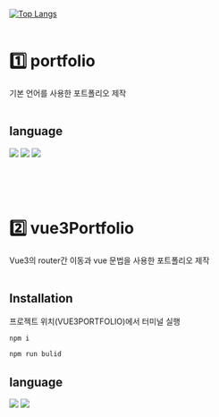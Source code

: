[![Top Langs](https://github-readme-stats.vercel.app/api/top-langs/?username=kkikkikong&layout=compact)](https://github.com/kkikkikong/github-readme-stats)
<br /><br />

# 1️⃣ portfolio
 기본 언어를 사용한 포트폴리오 제작
 <br /><br />
 
## language
<div style= display: flex; gap: 10px;>
 <img src="https://img.shields.io/badge/HTML-34F26?style=flat-square&logo=HTML5&logoColor=white"/>
 <img src="https://img.shields.io/badge/CSS-1572B6?style=flat-square&logo=css3&logoColor=white"/>
 <img src="https://img.shields.io/badge/Vanila Script-F7DF1E?style=flat-square&logo=javascript&logoColor=white"/>
</div>

<br /><br /><br />

# 2️⃣ vue3Portfolio
 Vue3의 router간 이동과 vue 문법을 사용한 포트폴리오 제작 
 <br /><br />
 
## Installation
프로젝트 위치(VUE3PORTFOLIO)에서 터미널 실행

```bash
npm i

npm run bulid
```

 
## language
<div style= display: flex; gap: 10px;>
 <img src="https://img.shields.io/badge/Vue-4FC08D?style=flat-square&logo=vuedotjs&logoColor=white"/>
 <img src="https://img.shields.io/badge/CSS-1572B6?style=flat-square&logo=css3&logoColor=white"/>
</div>
